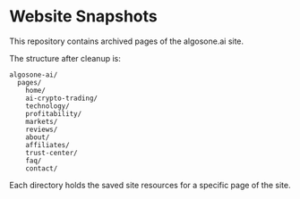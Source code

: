 # Website Snapshots

This repository contains archived pages of the algosone.ai site.

The structure after cleanup is:

```
algosone-ai/
  pages/
    home/
    ai-crypto-trading/
    technology/
    profitability/
    markets/
    reviews/
    about/
    affiliates/
    trust-center/
    faq/
    contact/
```

Each directory holds the saved site resources for a specific page of the site.
